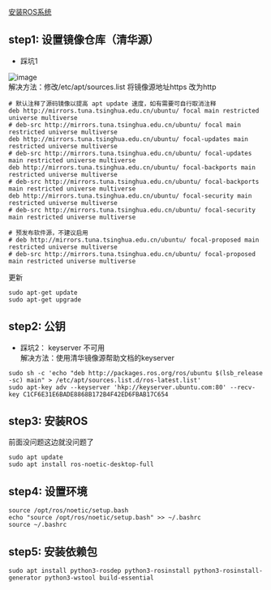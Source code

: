 [安装ROS系统](http://wiki.ros.org/noetic/Installation/Ubuntu)
## step1: 设置镜像仓库（清华源）

- 踩坑1  

![image](https://user-images.githubusercontent.com/82703975/142416900-cf6c2bc7-c51a-4e21-9b96-2233b4b81ba5.png)  
解决方法：修改/etc/apt/sources.list 将镜像源地址https 改为http  
```
# 默认注释了源码镜像以提高 apt update 速度，如有需要可自行取消注释
deb http://mirrors.tuna.tsinghua.edu.cn/ubuntu/ focal main restricted universe multiverse
# deb-src http://mirrors.tuna.tsinghua.edu.cn/ubuntu/ focal main restricted universe multiverse
deb http://mirrors.tuna.tsinghua.edu.cn/ubuntu/ focal-updates main restricted universe multiverse
# deb-src http://mirrors.tuna.tsinghua.edu.cn/ubuntu/ focal-updates main restricted universe multiverse
deb http://mirrors.tuna.tsinghua.edu.cn/ubuntu/ focal-backports main restricted universe multiverse
# deb-src http://mirrors.tuna.tsinghua.edu.cn/ubuntu/ focal-backports main restricted universe multiverse
deb http://mirrors.tuna.tsinghua.edu.cn/ubuntu/ focal-security main restricted universe multiverse
# deb-src http://mirrors.tuna.tsinghua.edu.cn/ubuntu/ focal-security main restricted universe multiverse

# 预发布软件源，不建议启用
# deb http://mirrors.tuna.tsinghua.edu.cn/ubuntu/ focal-proposed main restricted universe multiverse
# deb-src http://mirrors.tuna.tsinghua.edu.cn/ubuntu/ focal-proposed main restricted universe multiverse
```
更新 
```
sudo apt-get update
sudo apt-get upgrade
```
## step2: 公钥
- 踩坑2： keyserver 不可用    
解决方法：使用清华镜像源帮助文档的keyserver
```
sudo sh -c 'echo "deb http://packages.ros.org/ros/ubuntu $(lsb_release -sc) main" > /etc/apt/sources.list.d/ros-latest.list'
sudo apt-key adv --keyserver 'hkp://keyserver.ubuntu.com:80' --recv-key C1CF6E31E6BADE8868B172B4F42ED6FBAB17C654
```
## step3: 安装ROS
前面没问题这边就没问题了
```
sudo apt update
sudo apt install ros-noetic-desktop-full
```
## step4: 设置环境
```
source /opt/ros/noetic/setup.bash
echo "source /opt/ros/noetic/setup.bash" >> ~/.bashrc
source ~/.bashrc
```
## step5: 安装依赖包
`sudo apt install python3-rosdep python3-rosinstall python3-rosinstall-generator python3-wstool build-essential`  

